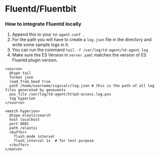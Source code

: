 # Fluentd/Fluentbit

### How to integrate Fluentd locally

 1. Append this to your `td-agent.conf `.
 2. For the path you will have to create a `log.json` file in the directory and write some sample logs in it.
 3. You can run the command `tail -f /var/log/td-agent/td-agent.log`
 4. Make sure the ES Version in `server.yaml` matches the version of ES Fluentd plugin version.

 ```
 <source>
   @type tail
   format json
   read_from_head true
   path /home/username/sigscalr/log.json # this is the path of all log files generated by genevents
   pos_file /var/log/td-agent/httpd-access.log.pos
   tag hyperion
 </source>

 <match hyperion>
   @type elasticsearch
   host localhost
   port 8081
   path /elastic
   <buffer>
     flush_mode interval
     flush_interval 1s  # for test purpose
   </buffer>
 </match>
 ```
 